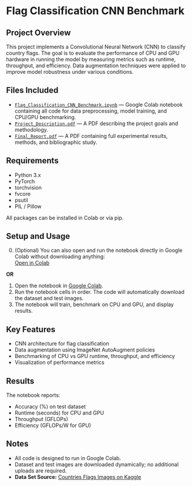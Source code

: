 # Flag Classification CNN Benchmark

## Project Overview
This project implements a Convolutional Neural Network (CNN) to classify country flags. The goal is to evaluate the performance of CPU and GPU hardware in running the model by measuring metrics such as runtime, throughput, and efficiency. Data augmentation techniques were applied to improve model robustness under various conditions.

## Files Included
- [`Flag_Classification_CNN_Benchmark.ipynb`](https://github.com/GerkenPickle/Flag-Identification-CNN/blob/main/CNN_Flag_Classifier.ipynb) — Google Colab notebook containing all code for data preprocessing, model training, and CPU/GPU benchmarking.
- [`Project_Description.pdf`](https://github.com/GerkenPickle/Flag-Identification-CNN/blob/main/Project_Description.pdf) — A PDF describing the project goals and methodology.
- [`Final_Report.pdf`](https://github.com/GerkenPickle/Flag-Identification-CNN/blob/main/Final_Report.pdf) — A PDF containing full experimental results, methods, and bibliographic study.

## Requirements
- Python 3.x  
- PyTorch  
- torchvision  
- fvcore  
- psutil  
- PIL / Pillow  

All packages can be installed in Colab or via pip.

## Setup and Usage
0. (Optional) You can also open and run the notebook directly in Google Colab without downloading anything:  
[Open in Colab](https://colab.research.google.com/drive/1TjjmaYBPVGBHLphZaSEiiSN-H6qtnJ33?usp=sharing)


**OR**

1. Open the notebook in [Google Colab](https://colab.research.google.com/).  
2. Run the notebook cells in order. The code will automatically download the dataset and test images.  
3. The notebook will train, benchmark on CPU and GPU, and display results.  

## Key Features
- CNN architecture for flag classification  
- Data augmentation using ImageNet AutoAugment policies  
- Benchmarking of CPU vs GPU runtime, throughput, and efficiency  
- Visualization of performance metrics  

## Results
The notebook reports:
- Accuracy (%) on test dataset  
- Runtime (seconds) for CPU and GPU  
- Throughput (GFLOPs)  
- Efficiency (GFLOPs/W for GPU)  

## Notes
- All code is designed to run in Google Colab.
- Dataset and test images are downloaded dynamically; no additional uploads are required.
- **Data Set Source:** [Countries Flags Images on Kaggle](https://www.kaggle.com/datasets/yusufyldz/countries-flags-images)

